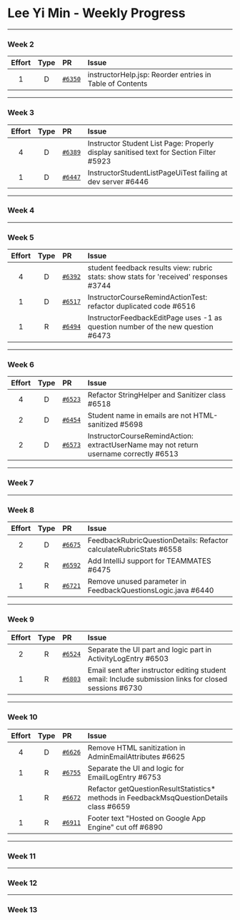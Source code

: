 # Lee Yi Min - Weekly Progress

---

### Week 2

Effort| Type | PR | Issue
:----:|:----:|:-----------|:------
1 | D | [`#6350`](https://github.com/TEAMMATES/teammates/pull/6350) |  instructorHelp.jsp: Reorder entries in Table of Contents 

---
### Week 3

Effort| Type | PR | Issue
:----:|:----:|:-----------|:------
4 | D | [`#6389`](https://github.com/TEAMMATES/teammates/pull/6389) | Instructor Student List Page: Properly display sanitised text for Section Filter #5923  
1 | D | [`#6447`](https://github.com/TEAMMATES/teammates/pull/6447) | InstructorStudentListPageUiTest failing at dev server #6446 

---
### Week 4

---
### Week 5

Effort| Type | PR | Issue
:----:|:----:|:-----------|:------
4 | D | [`#6392`](https://github.com/TEAMMATES/teammates/pull/6392) | student feedback results view: rubric stats: show stats for 'received' responses #3744
1 | D | [`#6517`](https://github.com/TEAMMATES/teammates/pull/6517) | InstructorCourseRemindActionTest: refactor duplicated code #6516
1 | R | [`#6494`](https://github.com/TEAMMATES/teammates/pull/6494) | InstructorFeedbackEditPage uses -1 as question number of the new question #6473
---
### Week 6

Effort| Type | PR | Issue
:----:|:----:|:-----------|:------
4 | D | [`#6523`](https://github.com/TEAMMATES/teammates/pull/6523) | Refactor StringHelper and Sanitizer class #6518
2 | D | [`#6454`](https://github.com/TEAMMATES/teammates/pull/6454) | Student name in emails are not HTML-sanitized #5698
2 | D | [`#6573`](https://github.com/TEAMMATES/teammates/pull/6573) | InstructorCourseRemindAction: extractUserName may not return username correctly #6513

---
### Week 7

---
### Week 8

Effort| Type | PR | Issue
:----:|:----:|:-----------|:------
2 | D | [`#6675`](https://github.com/TEAMMATES/teammates/pull/6675) | FeedbackRubricQuestionDetails: Refactor calculateRubricStats #6558
2 | R | [`#6592`](https://github.com/TEAMMATES/teammates/pull/6592) | Add IntelliJ support for TEAMMATES #6475
1 | R | [`#6721`](https://github.com/TEAMMATES/teammates/pull/6721) | Remove unused parameter in FeedbackQuestionsLogic.java #6440

---
### Week 9

Effort| Type | PR | Issue
:----:|:----:|:-----------|:------
2 | R | [`#6524`](https://github.com/TEAMMATES/teammates/pull/6524) | Separate the UI part and logic part in ActivityLogEntry #6503
1 | R | [`#6803`](https://github.com/TEAMMATES/teammates/pull/6803) | Email sent after instructor editing student email: Include submission links for closed sessions #6730

---
### Week 10

Effort| Type | PR | Issue
:----:|:----:|:-----------|:------
4 | D | [`#6626`](https://github.com/TEAMMATES/teammates/pull/6626) | Remove HTML sanitization in AdminEmailAttributes #6625
1 | R | [`#6755`](https://github.com/TEAMMATES/teammates/pull/6755) | Separate the UI and logic for EmailLogEntry #6753
1 | R | [`#6672`](https://github.com/TEAMMATES/teammates/pull/6672) | Refactor getQuestionResultStatistics* methods in FeedbackMsqQuestionDetails class #6659
1 | R | [`#6911`](https://github.com/TEAMMATES/teammates/pull/6911) | Footer text "Hosted on Google App Engine" cut off #6890

---
### Week 11

---
### Week 12

---
### Week 13

